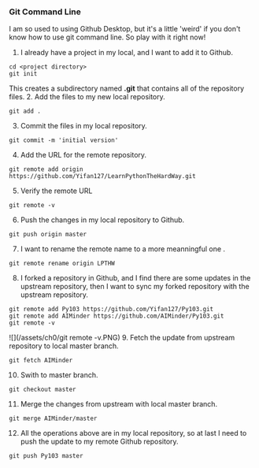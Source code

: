 ### Git Command Line

I am so used to using Github Desktop, but it's a little 'weird' if you don't know how to use git command line. So play with it right now!

 1. I already have a project in my local, and I want to add it to Github.
 
 ```
 cd <project directory>
 git init
 ```
 This creates a subdirectory named **.git** that contains all of the repository files.
 2. Add the files to my new local repository.
 ```
 git add .
 ```
 3. Commit the files in my local repository.
 ```
 git commit -m 'initial version'
 ```
 4. Add the URL for the remote repository.
 ```
 git remote add origin https://github.com/Yifan127/LearnPythonTheHardWay.git
 ```
 5. Verify the remote URL
 ```
 git remote -v
 ```
 6. Push the changes in my local repository to Github.
 ```
 git push origin master
 ```
 7. I want to rename the remote name <origin> to a more meanningful one <LPTHW>.
 ```
 git remote rename origin LPTHW
 ```
 8. I forked a repository in Github, and I find there are some updates in the upstream repository, then I want to sync my forked repository with the upstream repository.
 ```
 git remote add Py103 https://github.com/Yifan127/Py103.git
 git remote add AIMinder https://github.com/AIMinder/Py103.git
 git remote -v
 ```
 ![](/assets/ch0/git remote -v.PNG)
 9. Fetch the update from upstream repository to local master branch.
 ```
 git fetch AIMinder
 ```
 10. Swith to master branch.
 ```
 git checkout master
 ```
 11. Merge the changes from upstream with local master branch.
 ```
 git merge AIMinder/master
 ```
 12. All the operations above are in my local repository, so at last I need to push the update to my remote Github repository.
 ```
 git push Py103 master
 ```
 
 




